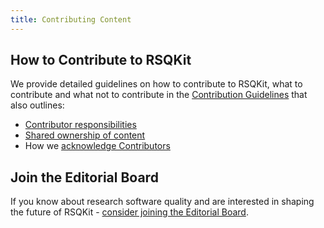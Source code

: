 ```yaml
---
title: Contributing Content
---
```


## How to Contribute to RSQKit

We provide detailed guidelines on how to contribute to RSQKit, what to contribute and what not to contribute in 
the [Contribution Guidelines](https://github.com/EVERSE-ResearchSoftware/RSQKit/blob/main/CONTRIBUTING.md) that also outlines:
- [Contributor responsibilities](https://github.com/EVERSE-ResearchSoftware/RSQKit/blob/main/CONTRIBUTING.md#contributor-responsibilities)
- [Shared ownership of content](https://github.com/EVERSE-ResearchSoftware/RSQKit/blob/main/CONTRIBUTING.md#ownership-of-content)
- How we [acknowledge Contributors](https://github.com/EVERSE-ResearchSoftware/RSQKit/blob/main/CONTRIBUTING.md#acknowledgement-of-contributions)

## Join the Editorial Board

If you know about research software quality and are interested in shaping the future of RSQKit - [consider joining the Editorial Board](editorial_board).
